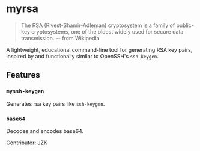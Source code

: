 # myrsa

> The RSA (Rivest-Shamir-Adleman) cryptosystem is a family of public-key cryptosystems, one of the oldest widely used
> for secure data transmission. -- from Wikipedia

A lightweight, educational command-line tool for generating RSA key pairs, inspired by and functionally similar to
OpenSSH's `ssh-keygen`.

## Features

### `myssh-keygen`

Generates rsa key pairs like `ssh-keygen`.

### `base64`

Decodes and encodes base64.

Contributor: JZK
